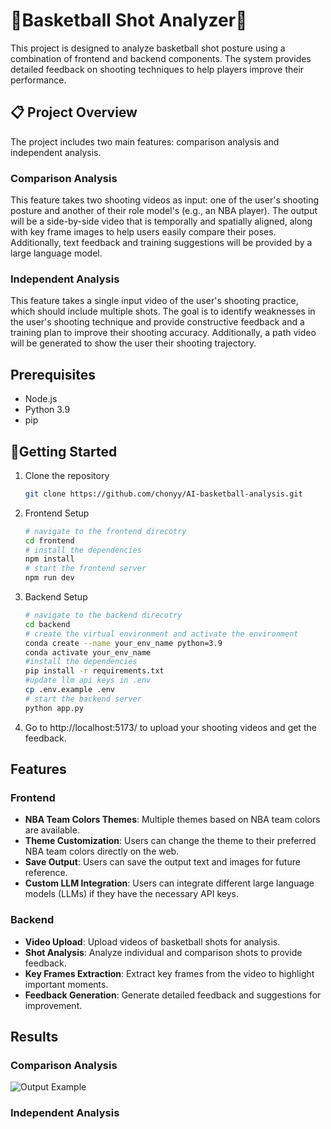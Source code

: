 # 🏀Basketball Shot Analyzer🏀

This project is designed to analyze basketball shot posture using a combination of frontend and backend components. The system provides detailed feedback on shooting techniques to help players improve their performance.

## 📋 Project Overview
The project includes two main features: comparison analysis and independent analysis.

### Comparison Analysis
This feature takes two shooting videos as input: one of the user's shooting posture and another of their role model's (e.g., an NBA player). The output will be a side-by-side video that is temporally and spatially aligned, along with key frame images to help users easily compare their poses. Additionally, text feedback and training suggestions will be provided by a large language model.

### Independent Analysis
This feature takes a single input video of the user's shooting practice, which should include multiple shots. The goal is to identify weaknesses in the user's shooting technique and provide constructive feedback and a training plan to improve their shooting accuracy. Additionally, a path video will be generated to show the user their shooting trajectory.

## Prerequisites

- Node.js
- Python 3.9
- pip

##  🚀Getting Started
1. Clone the repository
    ```sh
    git clone https://github.com/chonyy/AI-basketball-analysis.git
    ```
2. Frontend Setup
   ```sh
   # navigate to the frontend direcotry
   cd frontend
   # install the dependencies
   npm install 
   # start the frontend server
   npm run dev
   ```
3. Backend Setup
    ```sh
    # navigate to the backend direcotry
    cd backend
    # create the virtual environment and activate the environment
    conda create --name your_env_name python=3.9
    conda activate your_env_name
    #install the dependencies
    pip install -r requirements.txt
    #update llm api keys in .env
    cp .env.example .env
    # start the backend server
    python app.py
   ```
4. Go to http://localhost:5173/ to upload your shooting videos and get the feedback.

## Features

### Frontend
- **NBA Team Colors Themes**: Multiple themes based on NBA team colors are available.
- **Theme Customization**: Users can change the theme to their preferred NBA team colors directly on the web.
- **Save Output**: Users can save the output text and images for future reference.
- **Custom LLM Integration**: Users can integrate different large language models (LLMs) if they have the necessary API keys.

### Backend
- **Video Upload**: Upload videos of basketball shots for analysis.
- **Shot Analysis**: Analyze individual and comparison shots to provide feedback.
- **Key Frames Extraction**: Extract key frames from the video to highlight important moments.
- **Feedback Generation**: Generate detailed feedback and suggestions for improvement.

## Results
### Comparison Analysis
![Output Example](results/sideByside.gif)
### Independent Analysis